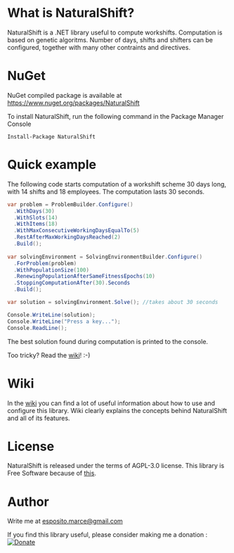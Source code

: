 # What is NaturalShift?
NaturalShift is a .NET library useful to compute workshifts. Computation is based on genetic algoritms. Number of days, shifts and shifters can be configured, together with many other contraints and directives.

# NuGet
NuGet compiled package is available at https://www.nuget.org/packages/NaturalShift

To install NaturalShift, run the following command in the Package Manager Console

```
Install-Package NaturalShift
```

# Quick example
The following code starts computation of a workshift scheme 30 days long, with 14 shifts and 18 employees. The computation lasts 30 seconds.

```C#
var problem = ProblemBuilder.Configure()
  .WithDays(30)
  .WithSlots(14)
  .WithItems(18)
  .WithMaxConsecutiveWorkingDaysEqualTo(5)
  .RestAfterMaxWorkingDaysReached(2)
  .Build();
  
var solvingEnvironment = SolvingEnvironmentBuilder.Configure()
  .ForProblem(problem)
  .WithPopulationSize(100)
  .RenewingPopulationAfterSameFitnessEpochs(10)
  .StoppingComputationAfter(30).Seconds
  .Build();

var solution = solvingEnvironment.Solve(); //takes about 30 seconds

Console.WriteLine(solution);
Console.WriteLine("Press a key...");
Console.ReadLine();
```

The best solution found during computation is printed to the console.

Too tricky? Read the [wiki](https://github.com/supix/NaturalShift/wiki)! :-)

# Wiki

In the [wiki](https://github.com/supix/NaturalShift/wiki) you can find a lot of useful information about how to use and configure this library. Wiki clearly explains the concepts behind NaturalShift and all of its features.

# License
NaturalShift is released under the terms of AGPL-3.0 license. This library is Free Software because of [this](https://www.youtube.com/watch?v=DjqGvUcPDZs).

# Author
Write me at esposito.marce@gmail.com

If you find this library useful, please consider making me a donation : [![Donate](https://img.shields.io/badge/Donate-PayPal-green.svg)](https://paypal.me/espositomarce)
